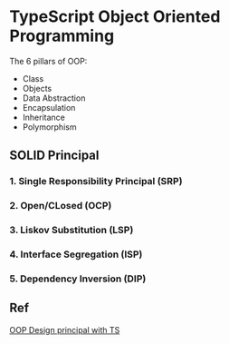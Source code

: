 # TypeScript Object Oriented Programming

The 6 pillars of OOP:

- Class
- Objects
- Data Abstraction
- Encapsulation
- Inheritance
- Polymorphism

## SOLID Principal

### 1. Single Responsibility Principal (SRP)

### 2. Open/CLosed (OCP)

### 3. Liskov Substitution (LSP)

### 4. Interface Segregation (ISP)

### 5. Dependency Inversion (DIP)

## Ref

[OOP Design principal with TS](https://github.com/jafari-dev/oop-expert-with-typescript)
